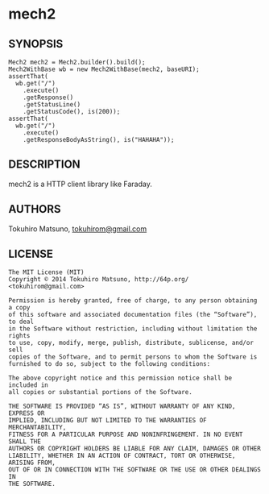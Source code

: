 # mech2

## SYNOPSIS

    Mech2 mech2 = Mech2.builder().build();
    Mech2WithBase wb = new Mech2WithBase(mech2, baseURI);
    assertThat(
      wb.get("/")
        .execute()
        .getResponse()
        .getStatusLine()
        .getStatusCode(), is(200));
    assertThat(
      wb.get("/")
        .execute()
        .getResponseBodyAsString(), is("HAHAHA"));

## DESCRIPTION

mech2 is a HTTP client library like Faraday.

## AUTHORS

Tokuhiro Matsuno, tokuhirom@gmail.com

## LICENSE

    The MIT License (MIT)
    Copyright © 2014 Tokuhiro Matsuno, http://64p.org/ <tokuhirom@gmail.com>

    Permission is hereby granted, free of charge, to any person obtaining a copy
    of this software and associated documentation files (the “Software”), to deal
    in the Software without restriction, including without limitation the rights
    to use, copy, modify, merge, publish, distribute, sublicense, and/or sell
    copies of the Software, and to permit persons to whom the Software is
    furnished to do so, subject to the following conditions:

    The above copyright notice and this permission notice shall be included in
    all copies or substantial portions of the Software.

    THE SOFTWARE IS PROVIDED “AS IS”, WITHOUT WARRANTY OF ANY KIND, EXPRESS OR
    IMPLIED, INCLUDING BUT NOT LIMITED TO THE WARRANTIES OF MERCHANTABILITY,
    FITNESS FOR A PARTICULAR PURPOSE AND NONINFRINGEMENT. IN NO EVENT SHALL THE
    AUTHORS OR COPYRIGHT HOLDERS BE LIABLE FOR ANY CLAIM, DAMAGES OR OTHER
    LIABILITY, WHETHER IN AN ACTION OF CONTRACT, TORT OR OTHERWISE, ARISING FROM,
    OUT OF OR IN CONNECTION WITH THE SOFTWARE OR THE USE OR OTHER DEALINGS IN
    THE SOFTWARE.
